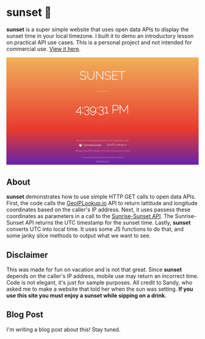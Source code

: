 # sunset 🌇
**sunset** is a super simple website that uses open data APIs to display the sunset time in your local timezone. 
I built it to demo an introductory lesson on practical API use cases. 
This is a personal project and not intended for commercial use. [View it here](https://doerrfeldbill.github.io/sunset/).

![](https://github.com/doerrfeldbill/sunset/blob/master/SUNSET-PREVIEW.png?raw=true)

## About
**sunset** demonstrates how to use simple HTTP GET calls to open data APIs. 
First, the code calls the [GeoIPLookup.io](GeoIPLookup.io) API to return lattitude and longitude coordinates based on the caller's IP address.
Next, it uses passess these coordinates as parameters in a call to the [Sunrise-Sunset API](https://sunrise-sunset.org/api).
The Sunrise-Sunset API returns the UTC timestamp for the sunset time.
Lastly, **sunset** converts UTC into local time. It uses some JS functions to do that, and some janky slice methods to output what we want to see.

## Disclaimer
This was made for fun on vacation and is not that great. Since **sunset** depends on the caller's IP address, mobile use may return an incorrect time.
Code is not elegant, it's just for sample purposes.
All credit to Sandy, who asked me to make a website that told her when the sun was setting. 
**If you use this site you must enjoy a sunset while sipping on a drink.**

## Blog Post
I'm writing a blog post about this! Stay tuned. 
